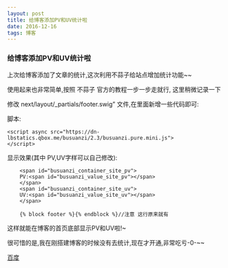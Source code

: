 ```yaml
---
layout: post
title: 给博客添加PV和UV统计啦
date: 2016-12-16
tags: 博客
---
```

### 给博客添加PV和UV统计啦

上次给博客添加了文章的统计,这次利用不蒜子给站点增加统计功能~~

使用起来也非常简单,按照 不蒜子 官方的教程一步一步走就行, 这里稍微记录一下

修改 next/layout/_partials/footer.swig” 文件,在里面新增一些代码即可:

脚本:

```
<script async src="https://dn-lbstatics.qbox.me/busuanzi/2.3/busuanzi.pure.mini.js">
</script>
```
显示效果(其中 PV,UV字样可以自己修改):

```
	<span id="busuanzi_container_site_pv">
	PV:<span id="busuanzi_value_site_pv"></span>
	</span>
	<span id="busuanzi_container_site_uv">
 	UV:<span id="busuanzi_value_site_uv"></span>
	</span>

	{% block footer %}{% endblock %}//注意 这行原来就有
```

这样就能在博客的首页底部显示PV和UV啦!~

很可惜的是,我在刚搭建博客的时候没有去统计,现在才开通,非常吃亏-0-~~

[百度](https://wwww.baidu.com)

